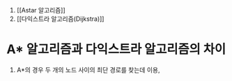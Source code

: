 1. [[Astar 알고리즘]]
2. [[다익스트라 알고리즘(Dijkstra)]]


# A\* 알고리즘과 다익스트라 알고리즘의 차이

1. A\*의 경우 두 개의 노드 사이의 최단 경로를 찾는데 이용, 